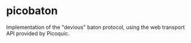 # picobaton
Implementation of the "devious" baton protocol, using the web transport API provided by Picoquic.
